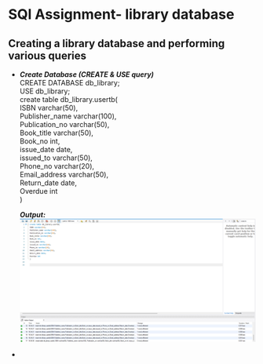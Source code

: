 # SQl Assignment- library database
## Creating a library database and performing various queries
- ***Create Database (CREATE & USE query)***   
  CREATE DATABASE db_library;  
  USE db_library;  
  create table db_library.usertb(  
  ISBN varchar(50),  
  Publisher_name varchar(100),  
  Publication_no varchar(50),  
  Book_title varchar(50),  
  Book_no int,  
  issue_date date,  
  issued_to varchar(50),  
  Phone_no varchar(20),  
  Email_address varchar(50),  
  Return_date date,  
  Overdue int  
  ) 

  ***Output:***
  ![screenshot of database creation output.](https://github.com/anushkaarana/assignment-librarydb/blob/main/output/1.png)

- 
